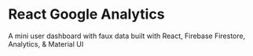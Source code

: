 # React Google Analytics
A mini user dashboard with faux data built with React, Firebase Firestore, Analytics, & Material UI
